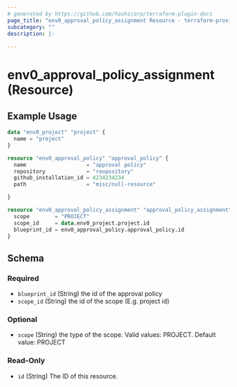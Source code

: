 ```yaml
---
# generated by https://github.com/hashicorp/terraform-plugin-docs
page_title: "env0_approval_policy_assignment Resource - terraform-provider-env0"
subcategory: ""
description: |-
  
---
```


# env0_approval_policy_assignment (Resource)



## Example Usage

```terraform
data "env0_project" "project" {
  name = "project"
}

resource "env0_approval_policy" "approval_policy" {
  name                   = "approval policy"
  repository             = "reopository"
  github_installation_id = 4234234234
  path                   = "misc/null-resource"

}

resource "env0_approval_policy_assignment" "approval_policy_assignment" {
  scope        = "PROJECT"
  scope_id     = data.env0_project.project.id
  blueprint_id = env0_approval_policy.approval_policy.id
}
```

<!-- schema generated by tfplugindocs -->
## Schema

### Required

- `blueprint_id` (String) the id of the approval policy
- `scope_id` (String) the id of the scope (E.g. project id)

### Optional

- `scope` (String) the type of the scope. Valid values: PROJECT. Default value: PROJECT

### Read-Only

- `id` (String) The ID of this resource.
